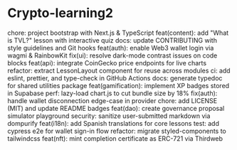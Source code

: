 # Crypto-learning2
chore: project bootstrap with Next.js & TypeScript
feat(content): add "What is TVL?" lesson with interactive quiz
docs: update CONTRIBUTING with style guidelines and Git hooks
feat(auth): enable Web3 wallet login via wagmi & RainbowKit
fix(ui): resolve dark-mode contrast issues on code blocks
feat(api): integrate CoinGecko price endpoints for live charts
refactor: extract LessonLayout component for reuse across modules
ci: add eslint, prettier, and type-check in GitHub Actions
docs: generate typedoc for shared utilities package
feat(gamification): implement XP badges stored in Supabase
perf: lazy-load chart.js to cut bundle size by 18%
fix(auth): handle wallet disconnection edge-case in provider
chore: add LICENSE (MIT) and update README badges
feat(dao): create governance proposal simulator playground
security: sanitize user-submitted markdown via dompurify
feat(i18n): add Spanish translations for core lessons
test: add cypress e2e for wallet sign-in flow
refactor: migrate styled-components to tailwindcss
feat(nft): mint completion certificate as ERC-721 via Thirdweb
